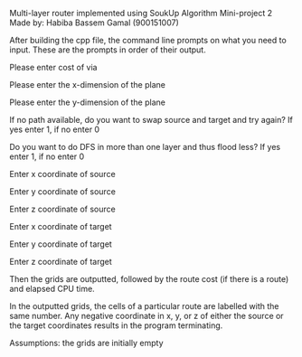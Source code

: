 Multi-layer router implemented using SoukUp Algorithm
Mini-project 2
Made by: Habiba Bassem Gamal (900151007)

After building the cpp file, the command line prompts on what you need to input. 
These are the prompts in order of their output. 

Please enter cost of via

Please enter the x-dimension of the plane

Please enter the y-dimension of the plane


If no path available, do you want to swap source and target and try again?
If yes enter 1, if no enter 0


Do you want to do DFS in more than one layer and thus flood less?
If yes enter 1, if no enter 0


Enter x coordinate of source

Enter y coordinate of source

Enter z coordinate of source

Enter x coordinate of target

Enter y coordinate of target

Enter z coordinate of target

Then the grids are outputted, followed by the route cost (if there is a route) and elapsed CPU time. 

In the outputted grids, the cells of a particular route are labelled with the same number. 
Any negative coordinate in x, y, or z of either the source or the target coordinates results in the program terminating. 

Assumptions: the grids are initially empty
